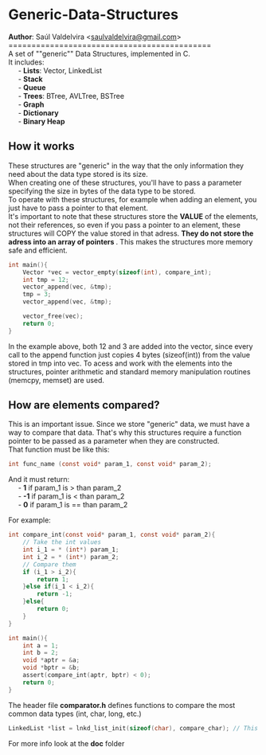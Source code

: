 # Generic-Data-Structures
**Author**: Saúl Valdelvira <<saulvaldelvira@gmail.com>> <br>
 ============================================ <br>
A set of ""generic"" Data Structures, implemented in C. <br>
It includes: <br>
&nbsp;&nbsp;&nbsp;&nbsp; - **Lists**: Vector, LinkedList <br>
&nbsp;&nbsp;&nbsp;&nbsp; - **Stack** <br>
&nbsp;&nbsp;&nbsp;&nbsp; - **Queue** <br>
&nbsp;&nbsp;&nbsp;&nbsp; - **Trees**: BTree, AVLTree, BSTree <br>
&nbsp;&nbsp;&nbsp;&nbsp; - **Graph** <br>
&nbsp;&nbsp;&nbsp;&nbsp; - **Dictionary** <br>
&nbsp;&nbsp;&nbsp;&nbsp; - **Binary Heap** <br>

## How it works
These structures are "generic" in the way that the only information they need about the data type stored is its size. <br>
When creating one of these structures, you'll have to pass a parameter specifying the size in bytes of the data type to be stored. <br>
To operate with these structures, for example when adding an element, you just have to pass a pointer to that element. <br>
It's important to note that these structures store the **VALUE** of the elements, not their references, so even if you pass a pointer to an element, these structures will COPY the value stored in that adress. <b> They do not store the adress into an array of pointers </b>. This makes the structures more memory safe and efficient.

```c
int main(){
    Vector *vec = vector_empty(sizeof(int), compare_int);
    int tmp = 12;
    vector_append(vec, &tmp);
    tmp = 3;
    vector_append(vec, &tmp);

    vector_free(vec);
    return 0;
}
```

In the example above, both 12 and 3 are added into the vector, since every call to the append function just copies 4 bytes (sizeof(int)) from the value stored in tmp into vec. To acess and work with the elements into the structures, pointer arithmetic and standard memory manipulation routines (memcpy, memset) are used.

## How are elements compared?
This is an important issue. Since we store "generic" data, we must have a way to compare that data.
That's why this structures require a function pointer to be passed as a parameter when they are constructed.<br>
That function must be like this:<br>
```c
int func_name (const void* param_1, const void* param_2);
```
And it must return: <br>
&nbsp;&nbsp;&nbsp;&nbsp; - **1**  if param_1 is > than param_2 <br>
&nbsp;&nbsp;&nbsp;&nbsp; - **-1** if param_1 is < than param_2 <br>
&nbsp;&nbsp;&nbsp;&nbsp; - **0**  if param_1 is == than param_2 <br>

For example:<br>
```c
int compare_int(const void* param_1, const void* param_2){
    // Take the int values
    int i_1 = * (int*) param_1;
    int i_2 = * (int*) param_2;
    // Compare them
    if (i_1 > i_2){
        return 1;
    }else if(i_1 < i_2){
        return -1;
    }else{
        return 0;
    }
}

int main(){
    int a = 1;
    int b = 2;
    void *aptr = &a;
    void *bptr = &b;
    assert(compare_int(aptr, bptr) < 0);
    return 0;
}
```
The header file **comparator.h** defines functions to compare the most common data types (int, char, long, etc.)

```c
LinkedList *list = lnkd_list_init(sizeof(char), compare_char); // This list stores chars
```
For more info look at the **doc** folder
